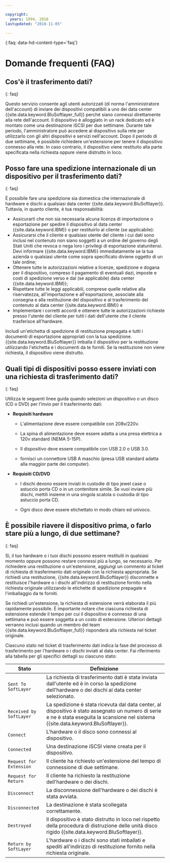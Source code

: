 ```yaml
---

copyright:
  years: 1994, 2018
lastupdated: "2018-11-05"

---
```

{:faq: data-hd-content-type='faq'}

# Domande frequenti (FAQ)

## Cos'è il trasferimento dati?
{: faq}

Questo servizio consente agli utenti autorizzati (di norma l'amministratore dell'account) di inviare dei dispositivi compatibili a uno dei data center {{site.data.keyword.BluSoftlayer_full}} perché siano connessi direttamente alla rete dell'account. Il dispositivo è alloggiato in un rack dedicato ed è montato come una destinazione iSCSI per due settimane. Durante tale periodo, l'amministratore può accedere al dispositivo sulla rete per utilizzarlo con gli altri dispositivi e servizi nell'account. Dopo il periodo di due settimane, è possibile richiedere un'estensione per tenere il dispositivo connesso alla rete. In caso contrario, il dispositivo viene restituito alla parte specificata nella richiesta oppure viene distrutto in loco.

## Posso fare una spedizione internazionale di un dispositivo per il trasferimento dati?
{: faq}

È possibile fare una spedizione sia domestica che internazionale di hardware e dischi a qualsiasi data center {{site.data.keyword.BluSoftlayer}}. Tuttavia, in quanto cliente, è tua responsabilità:

- Assicurarti che non sia necessaria alcuna licenza di importazione o esportazione per spedire il dispositivo al data center {{site.data.keyword.IBM}} o per restituirlo al cliente (se applicabile):
- Assicurarsi che il cliente e qualsiasi utente del cliente i cui dati sono inclusi nel contenuto non siano soggetti a un ordine del governo degli Stati Uniti che revoca o nega loro i privilegi di esportazione statunitensi. Devi informare {{site.data.keyword.IBM}} immediatamente se la tua azienda o qualsiasi utente come sopra specificato diviene oggetto di un tale ordine;
- Ottenere tutte le autorizzazioni relative a licenze, spedizione e dogana per il dispositivo, compreso il pagamento di eventuali dazi, imposte e costi di spedizione verso e dal (se applicabile) data center {{site.data.keyword.IBM}};
- Rispettare tutte le leggi applicabili, comprese quelle relative alla riservatezza, all'importazione e all'esportazione, associate alla consegna e alla restituzione del dispositivo e al trasferimento del contenuto al data center {{site.data.keyword.IBM}} e
- Implementare i corretti accordi e ottenere tutte le autorizzazioni richieste presso l'utente del cliente per tutti i dati dell'utente che il cliente trasferisce all'hardware.

Includi un'etichetta di spedizione di restituzione prepagata e tutti i documenti di esportazione appropriati con la tua spedizione. {{site.data.keyword.BluSoftlayer}} imballa il dispositivo per la restituzione utilizzando l'etichetta e i documenti da te forniti. Se la restituzione non viene richiesta, il dispositivo viene distrutto.


## Quali tipi di dispositivi posso essere inviati con una richiesta di trasferimento dati?
{: faq}

Utilizza le seguenti linee guida quando selezioni un dispositivo o un disco (CD o DVD) per l'invio per il trasferimento dati:

- **Requisiti hardware**

   - L'alimentazione deve essere compatibile con 208v/220v.

   - La spina di alimentazione deve essere adatta a una presa elettrica a 120v standard (NEMA 5-15P).

   - Il dispositivo deve essere compatibile con USB 2.0 o USB 3.0.

   - fornisci un connettore USB A maschio (presa USB standard adatta alla maggior parte dei computer).

- **Requisiti CD/DVD**

   - I dischi devono essere inviati in custodie di tipo jewel case o astuccio porta CD o in un contenitore simile. Se vuoi inviare più dischi, mettili insieme in una singola scatola o custodia di tipo astuccio porta CD.

   - Ogni disco deve essere etichettato in modo chiaro ed univoco.

## È possibile riavere il dispositivo prima, o farlo stare più a lungo, di due settimane?
{: faq}

Sì, il tuo hardware o i tuoi dischi possono essere restituiti in qualsiasi momento oppure possono restare connessi più a lungo, se necessario. Per richiedere una restituzione o un'estensione, aggiungi un commento al ticket di richiesta di trasferimento dati originale con la richiesta appropriata. Se richiedi una restituzione, {{site.data.keyword.BluSoftlayer}} disconnette e restituisce l'hardware o i dischi all'indirizzo di restituzione fornito nella richiesta originale utilizzando le etichette di spedizione prepagate e l'imballaggio da te forniti.

Se richiedi un'estensione, la richiesta di estensione verrà elaborata il più rapidamente possibile. È importante notare che ciascuna richiesta di estensione estende il tempo per cui il dispositivo è connesso di una settimana e può essere soggetta a un costo di estensione. Ulteriori dettagli verranno inclusi quando un membro del team {{site.data.keyword.BluSoftlayer_full}} risponderà alla richiesta nel ticket originale.

Ciascuno stato nel ticket di trasferimento dati indica la fase del processo di trasferimento per l'hardware o i dischi inviati al data center. Fai riferimento alla tabella per gli specifici dettagli su ciascuno stato:

|Stato 	| Definizione |
|---------| -----------|
|`Sent To SoftLayer` |La richiesta di trasferimento dati è stata inviata dall'utente ed è in corso la spedizione dell'hardware o dei dischi al data center selezionato.|
|`Received by SoftLayer` |	La spedizione è stata ricevuta dal data center, al dispositivo è stato assegnato un numero di serie e ne è stata eseguita la scansione nel sistema {{site.data.keyword.BluSoftlayer}}.|
|`Connect` |	L'hardware o il disco sono connessi al dispositivo.|
|`Connected` |	Una destinazione iSCSI viene creata per il dispositivo.|
|`Request for Extension` | Il cliente ha richiesto un'estensione del tempo di connessione di due settimane.|
|`Request for Return` | Il cliente ha richiesto la restituzione dell'hardware o dei dischi.|
|`Disconnect` |	La disconnessione dell'hardware o dei dischi è stata avviata.|
|`Disconnected` |	La destinazione è stata scollegata correttamente.|
|`Destroyed` | Il dispositivo è stato distrutto in loco nel rispetto della procedura di distruzione delle unità disco rigido {{site.data.keyword.BluSoftlayer}}.|
|`Return by SoftLayer` |	L'hardware o i dischi sono stati imballati e spediti all'indirizzo di restituzione fornito nella richiesta originale.|
